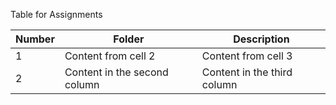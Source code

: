 Table for Assignments

Number | Folder | Description
------------ | ------------- | -------------
 1 | Content from cell 2 | Content from cell 3
 2 | Content in the second column | Content in the third column
